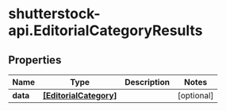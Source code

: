 # shutterstock-api.EditorialCategoryResults

## Properties
Name | Type | Description | Notes
------------ | ------------- | ------------- | -------------
**data** | [**[EditorialCategory]**](EditorialCategory.md) |  | [optional] 


